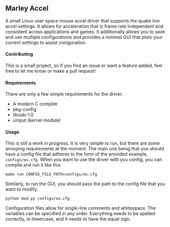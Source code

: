 
## Marley Accel

A small Linux user space mouse accel driver that supports the quake live accel 
settings. It allows for acceleration that is frame rate independent and consistent 
across applications and games. It additionally allows you to save and use multiple 
configurations and provides a minimal GUI that plots your current settings to assist
coniguration. 

#### Contributing

This is a small project, so if you find an issue or want a feature added, feel 
free to let me know or make a pull request!

#### Requirements

There are only a few simple requirements for the driver:

* A modern C compiler
* pkg-config
* libusb-1.0
* uinput (kernel module)

#### Usage

This is still a work in progress. It is very simple to run, but there are some 
annoying requirements at the moment. The main one being that you should have a 
config file that adheres to the form of the provided example,
``configs/ex.cfg``. When you want to use the driver with you config, you can compile 
and run it like this

~~~~
make run CONFIG_FILE_PATH=configs/ex.cfg
~~~~

Similarly, to run the GUI, you should pass the path to the config file that you want to modify.

~~~~
python mod.py configs/ex.cfg
~~~~

Configuration files allow for single-line comments and whitespace. The variables can
be specified in any order. Everything needs to be spelled correctly, in lowercase,
and it needs to have the equal sign.
